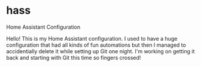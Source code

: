 # hass
Home Assistant Configuration

Hello! This is my Home Assistant configuration. I used to have a huge configuration that had all kinds of fun automations but then I managed to accidentially delete it while setting up Git one night. I'm working on getting it back and starting with Git this time so fingers crossed!
